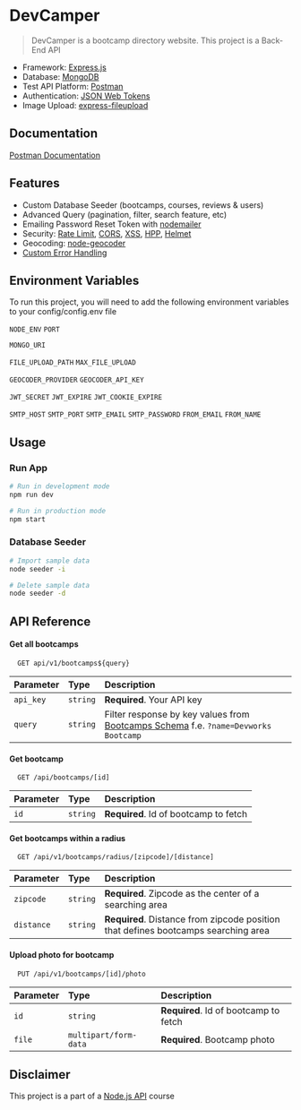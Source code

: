 
# DevCamper
> DevCamper is a bootcamp directory website. 
This project is a Back-End API

 - Framework: [Express.js](https://expressjs.com/)
 - Database: [MongoDB](https://www.mongodb.com/)
 - Test API Platform: [Postman](https://www.postman.com/)
 - Authentication: [JSON Web Tokens](https://jwt.io/)
 - Image Upload: [express-fileupload](https://www.npmjs.com/package/express-fileupload)

## Documentation

[Postman Documentation](https://documenter.getpostman.com/view/20275892/Uyr5oKTw#53e10778-e64b-4cfe-8083-f80cb947cdcd)


## Features


- Custom Database Seeder (bootcamps, courses, reviews & users)
- Advanced Query (pagination, filter, search feature, etc)
- Emailing Password Reset Token with [nodemailer](https://www.npmjs.com/package/nodemailer)
- Security: [Rate Limit](https://www.npmjs.com/package/express-rate-limit), [CORS](https://www.npmjs.com/package/cors), [XSS](https://www.npmjs.com/package/xss-clean), [HPP](https://www.npmjs.com/package/hpp), [Helmet](https://www.npmjs.com/package/helmet)
- Geocoding: [node-geocoder](https://www.npmjs.com/package/node-geocoder)
- [Custom Error Handling](https://github.com/daniilrobnikov/DevCamper/blob/main/middleware/error.js)
## Environment Variables

To run this project, you will need to add the following environment variables to your config/config.env file

`NODE_ENV`
`PORT`

`MONGO_URI`

`FILE_UPLOAD_PATH`
`MAX_FILE_UPLOAD`

`GEOCODER_PROVIDER`
`GEOCODER_API_KEY`

`JWT_SECRET`
`JWT_EXPIRE`
`JWT_COOKIE_EXPIRE`

`SMTP_HOST`
`SMTP_PORT`
`SMTP_EMAIL`
`SMTP_PASSWORD`
`FROM_EMAIL`
`FROM_NAME`
## Usage

### Run App
```bash
# Run in development mode
npm run dev
```
```bash
# Run in production mode
npm start
```
### Database Seeder
```bash
# Import sample data
node seeder -i
```
```bash
# Delete sample data
node seeder -d
```


## API Reference

#### Get all bootcamps

```
  GET api/v1/bootcamps${query}
```

| Parameter | Type     | Description                |
| :-------- | :------- | :------------------------- |
| `api_key` | `string` | **Required**. Your API key |
| `query`   | `string` | Filter response by key values from [Bootcamps Schema](https://github.com/daniilrobnikov/DevCamper/blob/main/models/Bootcamp.js) f.e. `?name=Devworks Bootcamp` |


#### Get bootcamp

```
  GET /api/bootcamps/[id]
```

| Parameter | Type     | Description                       |
| :-------- | :------- | :-------------------------------- |
| `id`      | `string` | **Required**. Id of bootcamp to fetch |

#### Get bootcamps within a radius
```
  GET /api/v1/bootcamps/radius/[zipcode]/[distance]
```

| Parameter | Type     | Description                       |
| :-------- | :------- | :-------------------------------- |
| `zipcode` | `string` | **Required**. Zipcode as the center of a searching area |
| `distance`| `string` | **Required**. Distance from zipcode position that defines bootcamps searching area |

#### Upload photo for bootcamp
```
  PUT /api/v1/bootcamps/[id]/photo
```

| Parameter | Type     | Description                       |
| :-------- | :------- | :-------------------------------- |
| `id`      | `string` | **Required**. Id of bootcamp to fetch |
| `file`   | `multipart/form-data` | **Required**. Bootcamp photo |


## Disclaimer

This project is a part of a [Node.js API](https://www.udemy.com/course/nodejs-api-masterclass/) course
